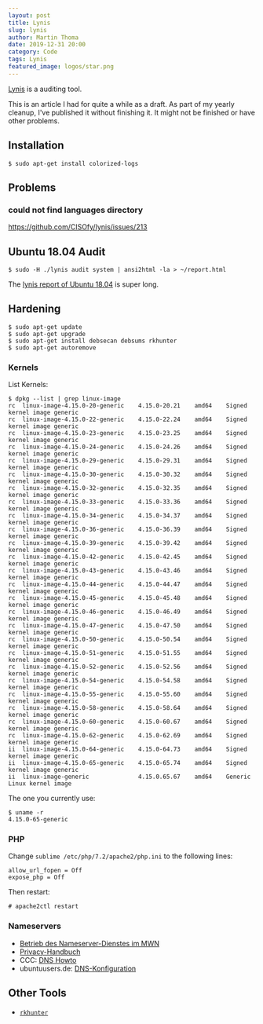 ```yaml
---
layout: post
title: Lynis
slug: lynis
author: Martin Thoma
date: 2019-12-31 20:00
category: Code
tags: Lynis
featured_image: logos/star.png
---
```


[Lynis](https://cisofy.com/documentation/lynis/get-started/) is a auditing tool.

<div class="info">This is an article I had for quite a while as a draft. As part of my yearly cleanup, I've published it without finishing it. It might not be finished or have other problems.</div>

## Installation

```shell
$ sudo apt-get install colorized-logs
```

## Problems

### could not find languages directory

https://github.com/CISOfy/lynis/issues/213


## Ubuntu 18.04 Audit

```shell
$ sudo -H ./lynis audit system | ansi2html -la > ~/report.html
```

The [lynis report of Ubuntu 18.04](https://martin-thoma.com/pdf/lynis-report.pdf) is super long.



## Hardening

```shell
$ sudo apt-get update
$ sudo apt-get upgrade
$ sudo apt-get install debsecan debsums rkhunter
$ sudo apt-get autoremove
```

### Kernels

List Kernels:

```shell
$ dpkg --list | grep linux-image
rc  linux-image-4.15.0-20-generic    4.15.0-20.21    amd64    Signed kernel image generic
rc  linux-image-4.15.0-22-generic    4.15.0-22.24    amd64    Signed kernel image generic
rc  linux-image-4.15.0-23-generic    4.15.0-23.25    amd64    Signed kernel image generic
rc  linux-image-4.15.0-24-generic    4.15.0-24.26    amd64    Signed kernel image generic
rc  linux-image-4.15.0-29-generic    4.15.0-29.31    amd64    Signed kernel image generic
rc  linux-image-4.15.0-30-generic    4.15.0-30.32    amd64    Signed kernel image generic
rc  linux-image-4.15.0-32-generic    4.15.0-32.35    amd64    Signed kernel image generic
rc  linux-image-4.15.0-33-generic    4.15.0-33.36    amd64    Signed kernel image generic
rc  linux-image-4.15.0-34-generic    4.15.0-34.37    amd64    Signed kernel image generic
rc  linux-image-4.15.0-36-generic    4.15.0-36.39    amd64    Signed kernel image generic
rc  linux-image-4.15.0-39-generic    4.15.0-39.42    amd64    Signed kernel image generic
rc  linux-image-4.15.0-42-generic    4.15.0-42.45    amd64    Signed kernel image generic
rc  linux-image-4.15.0-43-generic    4.15.0-43.46    amd64    Signed kernel image generic
rc  linux-image-4.15.0-44-generic    4.15.0-44.47    amd64    Signed kernel image generic
rc  linux-image-4.15.0-45-generic    4.15.0-45.48    amd64    Signed kernel image generic
rc  linux-image-4.15.0-46-generic    4.15.0-46.49    amd64    Signed kernel image generic
rc  linux-image-4.15.0-47-generic    4.15.0-47.50    amd64    Signed kernel image generic
rc  linux-image-4.15.0-50-generic    4.15.0-50.54    amd64    Signed kernel image generic
rc  linux-image-4.15.0-51-generic    4.15.0-51.55    amd64    Signed kernel image generic
rc  linux-image-4.15.0-52-generic    4.15.0-52.56    amd64    Signed kernel image generic
rc  linux-image-4.15.0-54-generic    4.15.0-54.58    amd64    Signed kernel image generic
rc  linux-image-4.15.0-55-generic    4.15.0-55.60    amd64    Signed kernel image generic
rc  linux-image-4.15.0-58-generic    4.15.0-58.64    amd64    Signed kernel image generic
rc  linux-image-4.15.0-60-generic    4.15.0-60.67    amd64    Signed kernel image generic
rc  linux-image-4.15.0-62-generic    4.15.0-62.69    amd64    Signed kernel image generic
ii  linux-image-4.15.0-64-generic    4.15.0-64.73    amd64    Signed kernel image generic
ii  linux-image-4.15.0-65-generic    4.15.0-65.74    amd64    Signed kernel image generic
ii  linux-image-generic              4.15.0.65.67    amd64    Generic Linux kernel image
```

The one you currently use:

```shell
$ uname -r
4.15.0-65-generic
```

### PHP

Change `sublime /etc/php/7.2/apache2/php.ini` to the following lines:

```text
allow_url_fopen = Off
expose_php = Off
```

Then restart:

```shell
# apache2ctl restart
```

### Nameservers

* [Betrieb des Nameserver-Dienstes im MWN](https://www.lrz.de/services/netzdienste/dns/)
* [Privacy-Handbuch](https://www.privacy-handbuch.de/handbuch_93d.htm)
* CCC: [DNS Howto](https://www.ccc.de/censorship/dns-howto/)
* ubuntuusers.de: [DNS-Konfiguration](https://wiki.ubuntuusers.de/DNS-Konfiguration/)

## Other Tools

* [`rkhunter`](https://wiki.ubuntuusers.de/rkhunter/)

